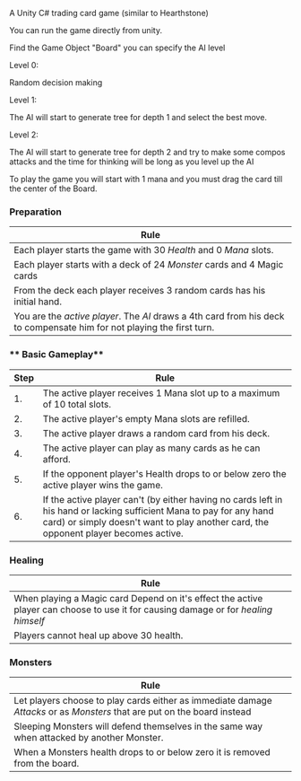 A Unity C# trading card game (similar to Hearthstone) 

You can run the game directly from unity.

Find the Game Object &quot;Board&quot; you can specify the AI level

Level 0:

Random decision making

Level 1:

The AI will start to generate tree for depth 1 and select the best move.

Level 2:

The AI will start to generate tree for depth 2 and try to make some compos attacks and the time for thinking will be long as you level up the AI

To play the game you will start with 1 mana and you must drag the card till the center of the Board.

### **Preparation**

| **Rule** |
| --- |
| Each player starts the game with 30 _Health_ and 0 _Mana_ slots. |
| Each player starts with a deck of 24 _Monster_ cards and 4 Magic cards |
| From the deck each player receives 3 random cards has his initial hand. |
| You are the _active player_. The _AI_  draws a 4th card from his deck to compensate him for not playing the first turn. |

### ** Basic Gameplay**

| **Step** | **Rule** |
| --- | --- |
| 1. | The active player receives 1 Mana slot up to a maximum of 10 total slots. |
| 2. | The active player&#39;s empty Mana slots are refilled. |
| 3. | The active player draws a random card from his deck. |
| 4. | The active player can play as many cards as he can afford. |
| 5. | If the opponent player&#39;s Health drops to or below zero the active player wins the game. |
| 6. | If the active player can&#39;t (by either having no cards left in his hand or lacking sufficient Mana to pay for any hand card) or simply doesn&#39;t want to play another card, the opponent player becomes active. |

### **Healing**

| **Rule** |
| --- |
| When playing a Magic card Depend on it&#39;s effect the active player can choose to use it for causing damage or for _healing himself_  |
| Players cannot heal up above 30 health. |

### **Monsters**

| **Rule** |
| --- |
| Let players choose to play cards either as immediate damage _Attacks_ or as _Monsters_ that are put on the board instead |
| Sleeping Monsters will defend themselves in the same way when attacked by another Monster. |
| When a Monsters health drops to or below zero it is removed from the board. |
